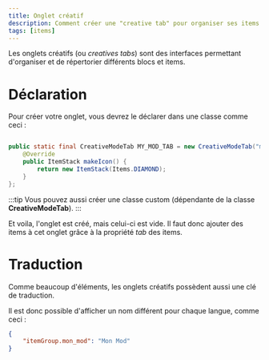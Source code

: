 ```yaml
---
title: Onglet créatif
description: Comment créer une "creative tab" pour organiser ses items ?
tags: [items]
---
```


Les onglets créatifs (ou _creatives tabs_) sont des interfaces permettant d'organiser et de répertorier différents blocs et items.

# Déclaration

Pour créer votre onglet, vous devrez le déclarer dans une classe comme ceci :

```java

public static final CreativeModeTab MY_MOD_TAB = new CreativeModeTab("mon_mod") {
    @Override
    public ItemStack makeIcon() {
        return new ItemStack(Items.DIAMOND);
    }
};

```

:::tip
Vous pouvez aussi créer une classe custom (dépendante de la classe **CreativeModeTab**).
:::

Et voila, l'onglet est créé, mais celui-ci est vide. Il faut donc ajouter des items à cet onglet grâce à la propriété _tab_ des items.

# Traduction

Comme beaucoup d'éléments, les onglets créatifs possèdent aussi une clé de traduction.

Il est donc possible d'afficher un nom différent pour chaque langue, comme ceci :

```json
{
    "itemGroup.mon_mod": "Mon Mod"
}
```